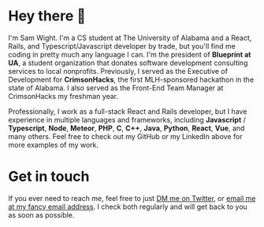 ---
---

# Hey there 👋

I'm Sam Wight. I'm a CS student at The University of Alabama and a React, Rails, and Typescript/Javascript developer by trade, but you'll find me coding in pretty much any language I can. I'm the president of **Blueprint at UA**, a student organization that donates software development consulting services to local nonprofits. Previously, I served as the Executive of Development for **CrimsonHacks**, the first MLH-sponsored hackathon in the state of Alabama. I also served as the Front-End Team Manager at CrimsonHacks my freshman year.

Professionally, I work as a full-stack React and Rails developer, but I have experience in multiple languages and frameworks, including **Javascript** / **Typescript**, **Node**, **Meteor**, **PHP**, **C**, **C++**, **Java**, **Python**, **React**, **Vue**, and many others. Feel free to check out my GitHub or my LinkedIn above for more examples of my work.

# Get in touch

If you ever need to reach me, feel free to just [DM me on Twitter](https://twitter.com/), or [email me at my fancy email address](mailto:me@samw.dev). I check both regularly and will get back to you as soon as possible.